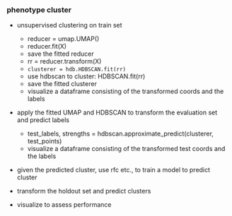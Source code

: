 ### phenotype cluster

- unsupervised clustering on train set
  - reducer = umap.UMAP()
  - reducer.fit(X)
  - save the fitted reducer
  - rr = reducer.transform(X)
  - `clusterer = hdb.HDBSCAN.fit(rr)`
  - use hdbscan to cluster: HDBSCAN.fit(rr)
  - save the fitted clusterer
  - visualize a dataframe consisting of the transformed coords and the labels

- apply the fitted UMAP and HDBSCAN to transform the evaluation set and predict labels
  - test_labels, strengths = hdbscan.approximate_predict(clusterer, test_points)
  - visualize a dataframe consisting of the transformed test coords and the labels

- given the predicted cluster, use rfc etc., to train a model to predict cluster

- transform the holdout set and predict clusters
- visualize to assess performance

